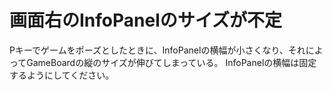 # 画面右のInfoPanelのサイズが不定
Pキーでゲームをポーズとしたときに、InfoPanelの横幅が小さくなり、それによってGameBoardの縦のサイズが伸びてしまっている。
InfoPanelの横幅は固定するようにしてください。
